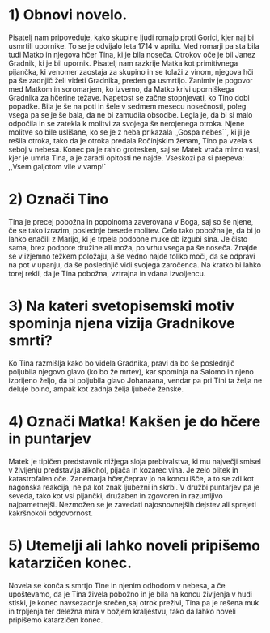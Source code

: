 # 1) Obnovi novelo.

Pisatelj nam pripoveduje, kako skupine ljudi romajo proti Gorici, kjer naj bi usmrtili upornike. To se je odvijalo leta 1714 v aprilu. Med romarji pa sta bila tudi Matko in njegova hčer Tina, ki je bila noseča. Otrokov oče je bil Janez Gradnik, ki je bil upornik. Pisatelj nam razkrije Matka kot primitivnega pijančka, ki venomer zaostaja za skupino in se tolaži z vinom, njegova hči pa še zadnjič želi videti Gradnika, preden ga usmrtijo. Zanimiv je pogovor med Matkom in soromarjem, ko izvemo, da Matko krivi uporniškega Gradnika za hčerine težave. Napetost se začne stopnjevati, ko Tino dobi popadke. Bila je še na poti in šele v sedmem mesecu nosečnosti, poleg vsega pa se je še bala, da ne bi zamudila obsodbe. Legla je, da bi si malo odpočila in se zatekla k molitvi za svojega še nerojenega otroka. Njene molitve so bile uslišane, ko se je z neba prikazala ,,Gospa nebes``, ki ji je rešila otroka, tako da je otroka predala Ročinjskim ženam, Tino pa vzela s seboj v nebesa. Konec pa je rahlo grotesken, saj se Matek vrača mimo vasi, kjer je umrla Tina, a je zaradi opitosti ne najde. Vseskozi pa si prepeva: ,,Vsem galjotom vile v vamp!`

# 2) Označi Tino

Tina je precej pobožna in popolnoma zaverovana v Boga, saj so še njene, če se tako izrazim, poslednje besede molitev. Celo tako pobožna je, da bi jo lahko enačili z Marijo, ki je trpela podobne muke ob izgubi sina. Je čisto sama, brez podpore družine ali moža, po vrhu vsega pa še noseča. Znajde se v izjemno težkem položaju, a še vedno najde toliko moči, da se odpravi na pot v upanju, da še poslednjič vidi svojega zaročenca. Na kratko bi lahko torej rekli, da je Tina pobožna, vztrajna in vdana izvoljencu.

# 3) Na kateri svetopisemski motiv spominja njena vizija Gradnikove smrti?

Ko Tina razmišlja kako bo videla Gradnika, pravi da bo še poslednjič poljubila njegovo glavo (ko bo že mrtev), kar spominja na Salomo in njeno izprijeno željo, da bi poljubila glavo Johanaana, vendar pa pri Tini ta želja ne deluje bolno, ampak kot zadnja želja ljubeče ženske.

# 4) Označi Matka! Kakšen je do hčere in puntarjev

Matek je tipičen predstavnik nižjega sloja prebivalstva, ki mu največji smisel v življenju predstavlja alkohol, pijača in kozarec vina. Je zelo plitek in katastrofalen oče. Zanemarja hčer,čeprav jo na koncu išče, a to se zdi kot nagonska reakcija, ne pa kot znak ljubezni in skrbi. V družbi puntarjev pa je seveda, tako kot vsi pijančki, družaben in zgovoren in razumljivo najpametnejši. Nezmožen se je zavedati najosnovnejših dejstev ali sprejeti kakršnokoli odgovornost.

# 5) Utemelji ali lahko noveli pripišemo katarzičen konec.

Novela se konča s smrtjo Tine in njenim odhodom v nebesa, a če upoštevamo, da je Tina živela pobožno in je bila na koncu življenja v hudi stiski, je konec navsezadnje srečen,saj otrok preživi, Tina pa je rešena muk in trpljenja ter deležna mira v božjem kraljestvu, tako da lahko noveli pripišemo katarzičen konec.





